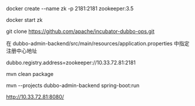 docker create --name zk -p 2181:2181 zookeeper:3.5

docker start zk

git clone https://github.com/apache/incubator-dubbo-ops.git

在 dubbo-admin-backend/src/main/resources/application.properties 中指定注册中心地址

dubbo.registry.address=zookeeper://10.33.72.81:2181

mvn clean package

mvn --projects dubbo-admin-backend spring-boot:run

http://10.33.72.81:8080/